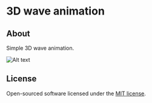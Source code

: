 # 3D wave animation #

## About ##

Simple 3D wave animation.

![Alt text](/src/3d-wave/git/3d-wave.gif?raw=true)


## License

Open-sourced software licensed under the [MIT license](https://opensource.org/licenses/MIT).

